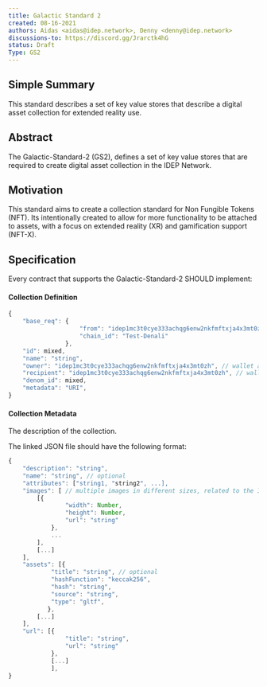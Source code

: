 ```yaml
---
title: Galactic Standard 2
created: 08-16-2021
authors: Aidas <aidas@idep.network>, Denny <denny@idep.network>
discussions-to: https://discord.gg/Jrarctk4hG
status: Draft
Type: GS2
---
```



## Simple Summary

This standard describes a set of key value stores that describe a digital asset collection for extended reality use.

## Abstract

The Galactic-Standard-2 (GS2), defines a set of key value stores that are required to create digital asset collection in the IDEP Network.

## Motivation

This standard aims to create a collection standard for Non Fungible Tokens (NFT). Its intentionally created to allow for more functionality to be attached to assets, with a focus on extended reality (XR) and gamification support (NFT-X).

## Specification

Every contract that supports the Galactic-Standard-2 SHOULD implement:

#### Collection Definition
```js
{
    "base_req": {
                    "from": "idep1mc3t0cye333achqg6enw2nkfmftxja4x3mt0zh",
                    "chain_id": "Test-Denali"
                },
    "id": mixed,
    "name": "string",
    "owner": "idep1mc3t0cye333achqg6enw2nkfmftxja4x3mt0zh", // wallet address
    "recipient": "idep1mc3t0cye333achqg6enw2nkfmftxja4x3mt0zh", // wallet address
    "denom_id": mixed,
    "metadata": "URI",
}
```

#### Collection Metadata
The description of the collection.

The linked JSON file should have the following format:
```js
{
    "description": "string",
    "name": "string", // optional
    "attributes": ["string1, "string2", ...],
    "images": [ // multiple images in different sizes, related to the Item, image 0, should be the main image
        [{
                "width": Number,
                "height": Number,
                "url": "string"
            },
            ...
        ],
        [...]
    ],
    "assets": [{
            "title": "string", // optional
            "hashFunction": "keccak256",
            "hash": "string",
            "source": "string",
            "type": "gltf",
           },
        [...]
    ],
    "url": [{
                "title": "string",
                "url": "string"
            },
            [...]
            ],
}
```


